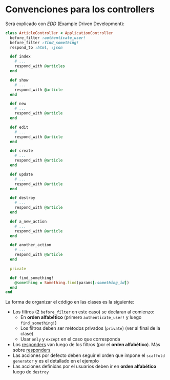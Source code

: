 # Convenciones para los controllers

Será explicado con *EDD* (Example Driven Development):

```ruby
class ArticleController < ApplicationController
  before_filter :authenticate_user!
  before_filter :find_something!
  respond_to :html, :json

  def index
    # ...
    respond_with @articles
  end

  def show
    # ...
    respond_with @article
  end

  def new
    # ...
    respond_with @article
  end

  def edit
    # ...
    respond_with @article
  end

  def create
    # ...
    respond_with @article
  end

  def update
    # ...
    respond_with @article
  end

  def destroy
    # ...
    respond_with @article
  end

  def a_new_action
    # ...
    respond_with @article
  end

  def another_action
    # ...
    respond_with @article
  end

  private

  def find_something!
    @something = Something.find(params[:something_id])
  end
end
```

La forma de organizar el código en las clases es la siguiente:

* Los filtros (2 `before_filter` en este caso) se declaran al comienzo:
  * En **orden alfabético** (primero `authenticate_user!` y luego
  `find_something!`)
  * Los filtros deben ser métodos privados (`private`) (ver al final de la
    clase)
  * Usar `only` y `except` en el caso que corresponda
* Los [responders](http://blog.plataformatec.com.br/2009/08/embracing-rest-with-mind-body-and-soul/)
  van luego de los filtros (por el **orden alfabético**). Más sobre [responders](https://github.com/rails/rails/blob/master/actionpack/lib/action_controller/metal/mime_responds.rb)
* Las acciones por defecto deben seguir el orden que impone el `scaffold
  generator` y es el detallado en el ejemplo
* Las acciones definidas por el usuarios deben ir en **orden alfabético**
  luego de `destroy`

